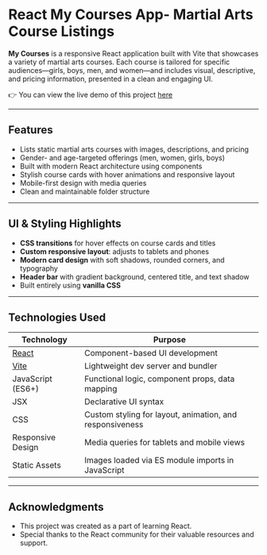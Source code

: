 # React My Courses App- Martial Arts Course Listings

**My Courses** is a responsive React application built with Vite that showcases a variety of martial arts courses. Each course is tailored for specific audiences—girls, boys, men, and women—and includes visual, descriptive, and pricing information, presented in a clean and engaging UI.

👉 You can view the live demo of this project [here](https://mycoursesapp.netlify.app/)

---

##  Features

-  Lists static martial arts courses with images, descriptions, and pricing
-  Gender- and age-targeted offerings (men, women, girls, boys)
-  Built with modern React architecture using components
-  Stylish course cards with hover animations and responsive layout
-  Mobile-first design with media queries
-  Clean and maintainable folder structure

---

##  UI & Styling Highlights

- **CSS transitions** for hover effects on course cards and titles
- **Custom responsive layout**: adjusts to tablets and phones
- **Modern card design** with soft shadows, rounded corners, and typography
- **Header bar** with gradient background, centered title, and text shadow
- Built entirely using **vanilla CSS** 

---

##  Technologies Used

| Technology | Purpose |
|------------|---------|
| [React](https://reactjs.org/) | Component-based UI development |
| [Vite](https://vitejs.dev/) | Lightweight dev server and bundler |
| JavaScript (ES6+) | Functional logic, component props, data mapping |
| JSX | Declarative UI syntax |
| CSS | Custom styling for layout, animation, and responsiveness |
| Responsive Design | Media queries for tablets and mobile views |
| Static Assets | Images loaded via ES module imports in JavaScript |

---

## Acknowledgments

- This project was created as a part of learning React.  
- Special thanks to the React community for their valuable resources and support.

